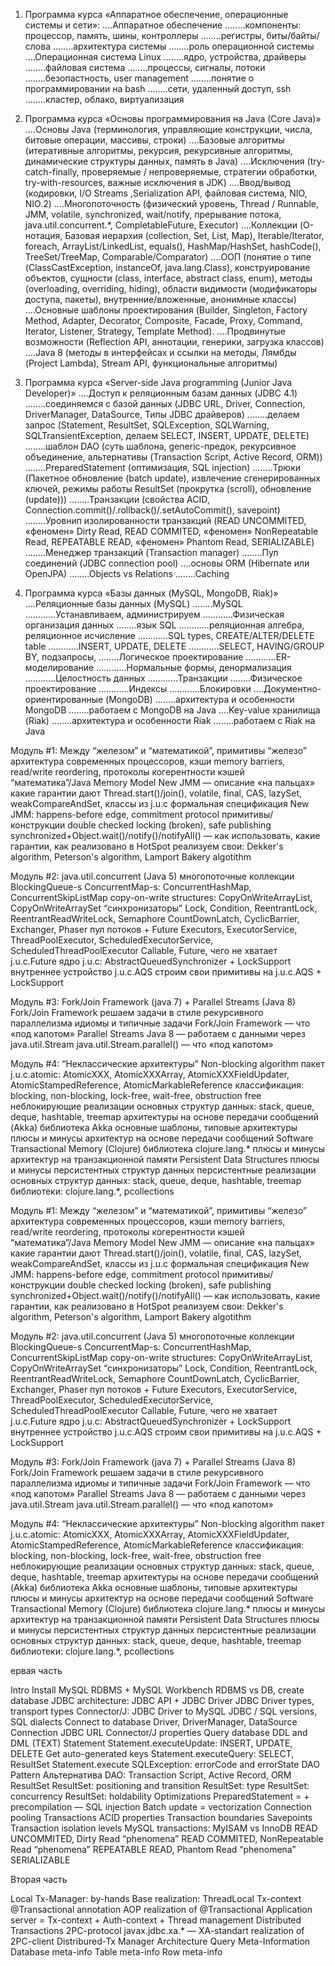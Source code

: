 1. Программа курса «Аппаратное обеспечение, операционные системы и сети»:
....Аппаратное обеспечение
........компоненты: процессор, память, шины, контроллеры
........регистры, биты/байты/слова
........архитектура системы
........роль операционной системы
....Операционная система Linux
........ядро, устройства, драйверы
........файловая система
........процессы, сигналы, потоки
........безопастность, user management
........понятие о программировании на bash
........сети, удаленный доступ, ssh
........кластер, облако, виртуализация

2. Программа курса «Основы программирования на Java (Core Java)»
....Основы Java (терминология, управляющие конструкции, числа, битовые операции, массивы, строки)
....Базовые алгоритмы (итеративные алгоритмы, рекурсия, рекурсивные алгоритмы, динамические структуры данных, память в Java)
....Исключения (try-catch-finally, проверяемые / непроверяемые, стратегии обработки, try-with-resources, важные исключения в JDK)
....Ввод/вывод (кодировки, I/O Streams ,Serialization API, файловая система, NIO, NIO.2)
....Многопоточность (физический уровень, Thread / Runnable, JMM, volatile, synchronized, wait/notify, прерывание потока, java.util.concurrent.*, CompletableFuture, Executor)
....Коллекции (O-нотация, Базовая иерархия (сollection, Set, List, Map), Iterable/Iterator, foreach, ArrayList/LinkedList, equals(), HashMap/HashSet, hashCode(), TreeSet/TreeMap, Comparable/Comparator)
....ООП (понятие о типе (ClassCastException, instanceOf, java.lang.Class), конструирование объектов, сущности (class, interface, abstract class, enum), методы (overloading, overriding, hiding), области видимости (модификаторы доступа, пакеты), внутренние/вложенные, анонимные классы)
....Основные шаблоны проектирования (Builder, Singleton, Factory Method, Adapter, Decorator, Composite, Facade, Proxy, Command, Iterator, Listener, Strategy, Template Method).
....Продвинутые возможности (Reflection API, аннотации, генерики, загрузка классов)
....Java 8 (методы в интерфейсах и ссылки на методы, Лямбды (Project Lambda), Stream API, функциональные алгоритмы)

3. Программа курса «Server-side Java programming (Junior Java Developer)»
....Доступ к реляционным базам данных (JDBC 4.1)
........соединяемся с базой данных (JDBC URL, Driver, Connection, DriverManager, DataSource, Типы JDBC драйверов)
........делаем запрос (Statement, ResultSet, SQLException, SQLWarning, SQLTransientException, делаем SELECT, INSERT, UPDATE, DELETE)
........шаблон DAO (cуть шаблона, generic-предок, рекурсивное объединение, альтернативы (Transaction Script, Active Record, ORM))
........PreparedStatement (оптимизация, SQL injection)
........Трюки (Пакетное обновление (batch update), извлечение сгенерированных ключей, режимы работы ResultSet (прокрутка (scroll), обновление (update)))
........Транзакции (свойства ACID, Connection.commit()/.rollback()/.setAutoCommit(), savepoint)
........Уровнип изолированности транзакций (READ UNCOMMITED, «феномен» Dirty Read, READ COMMITED, «феномен» NonRepeatable Read, REPEATABLE READ, «феномен» Phantom Read, SERIALIZABLE)
........Менеджер транзакций (Transaction manager)
........Пул соединений (JDBC connection pool)
....основы ORM (Hibernate или OpenJPA)
........Objects vs Relations
........Caching

4. Программа курса «Базы данных (MySQL, MongoDB, Riak)»
....Реляционные базы данных (MySQL)
........MySQL
............Устанавливаем, администрируем
............Физическая организация данных
........язык SQL
............реляционная алгебра, реляционное исчисление
............SQL types, CREATE/ALTER/DELETE table
............INSERT, UPDATE, DELETE
............SELECT, HAVING/GROUP BY, подзапросы,
........Логическое проектирование
............ER-моделирование
............Нормальные формы, денормализация
............Целостность данных
............Транзакции
........Физическое проектирование
............Индексы
............Блокировки
....Документно-ориентированные (MongoDB)
........архитектура и особенности MongoDB
........работаем с MongoDB на Java
....Key-value хранилища (Riak)
........архитектура и особенности Riak
........работаем с Riak на Java


Модуль #1: Между “железом” и “математикой”, примитивы
“железо”
архитектура современных процессоров, кэши
memory barriers, read/write reordering, протоколы когерентности кэшей
“математика”/Java Memory Model
New JMM — описание «на пальцах»
какие гарантии дают Thread.start()/join(), volatile, final, CAS, lazySet, weakCompareAndSet, классы из j.u.c
формальная спецификация New JMM: happens-before edge, commitment protocol
примитивы/конструкции
double checked locking (broken), safe publishing
synchronized+Object.wait()/notify()/notifyAll() — как использовать, какие гарантии, как реализовано в HotSpot
реализуем свои: Dekker's algorithm, Peterson's algorithm, Lamport Bakery algotithm

Модуль #2: java.util.concurrent (Java 5)
многопоточные коллекции
BlockingQueue-s
ConcurrentMap-s: ConcurrentHashMap, ConcurrentSkipListMap
copy-on-write structures: CopyOnWriteArrayList, CopyOnWriteArraySet
“синхронизаторы”
Lock, Condition, ReentrantLock, ReentrantReadWriteLock, Semaphore
CountDownLatch, CyclicBarrier, Exchanger, Phaser
пул потоков + Future
Executors, ExecutorService, ThreadPoolExecutor, ScheduledExecutorService, ScheduledThreadPoolExecutor
Callable, Future, чего не хватает j.u.c.Future
ядро j.u.c: AbstractQueuedSynchronizer + LockSupport
внутреннее устройство j.u.c.AQS
строим свои примитивы на j.u.c.AQS + LockSupport

Модуль #3: Fork/Join Framework (java 7) + Parallel Streams (Java 8)
Fork/Join Framework
решаем задачи в стиле рекурсивного параллелизма
идиомы и типичные задачи
Fork/Join Framework — что «под капотом»
Parallel Streams
Java 8 — работаем с данными через java.util.Stream
java.util.Stream.parallel() — что «под капотом»

Модуль #4: “Неклассические архитектуры”
Non-blocking algorithm
пакет j.u.c.atomic: AtomicXXX, AtomicXXXArray, AtomicXXXFieldUpdater, AtomicStampedReference, AtomicMarkableReference
классификация: blocking, non-blocking, lock-free, wait-free, obstruction free
неблокирующие реализации основных структур данных: stack, queue, deque, hashtable, treemap
архитектуры на основе передачи сообщений (Akka)
библиотека Akka
основные шаблоны, типовые архитектуры
плюсы и минусы архитектур на основе передачи сообщений
Software Transactional Memory (Clojure)
библиотека clojure.lang.*
плюсы и минусы архитектур на транзакционной памяти
Persistent Data Structures
плюсы и минусы персистентных структур данных
персистентные реализации основных структур данных: stack, queue, deque, hashtable, treemap
библиотеки: clojure.lang.*, pcollections

Модуль #1: Между “железом” и “математикой”, примитивы
“железо”
архитектура современных процессоров, кэши
memory barriers, read/write reordering, протоколы когерентности кэшей
“математика”/Java Memory Model
New JMM — описание «на пальцах»
какие гарантии дают Thread.start()/join(), volatile, final, CAS, lazySet, weakCompareAndSet, классы из j.u.c
формальная спецификация New JMM: happens-before edge, commitment protocol
примитивы/конструкции
double checked locking (broken), safe publishing
synchronized+Object.wait()/notify()/notifyAll() — как использовать, какие гарантии, как реализовано в HotSpot
реализуем свои: Dekker's algorithm, Peterson's algorithm, Lamport Bakery algotithm

Модуль #2: java.util.concurrent (Java 5)
многопоточные коллекции
BlockingQueue-s
ConcurrentMap-s: ConcurrentHashMap, ConcurrentSkipListMap
copy-on-write structures: CopyOnWriteArrayList, CopyOnWriteArraySet
“синхронизаторы”
Lock, Condition, ReentrantLock, ReentrantReadWriteLock, Semaphore
CountDownLatch, CyclicBarrier, Exchanger, Phaser
пул потоков + Future
Executors, ExecutorService, ThreadPoolExecutor, ScheduledExecutorService, ScheduledThreadPoolExecutor
Callable, Future, чего не хватает j.u.c.Future
ядро j.u.c: AbstractQueuedSynchronizer + LockSupport
внутреннее устройство j.u.c.AQS
строим свои примитивы на j.u.c.AQS + LockSupport

Модуль #3: Fork/Join Framework (java 7) + Parallel Streams (Java 8)
Fork/Join Framework
решаем задачи в стиле рекурсивного параллелизма
идиомы и типичные задачи
Fork/Join Framework — что «под капотом»
Parallel Streams
Java 8 — работаем с данными через java.util.Stream
java.util.Stream.parallel() — что «под капотом»

Модуль #4: “Неклассические архитектуры”
Non-blocking algorithm
пакет j.u.c.atomic: AtomicXXX, AtomicXXXArray, AtomicXXXFieldUpdater, AtomicStampedReference, AtomicMarkableReference
классификация: blocking, non-blocking, lock-free, wait-free, obstruction free
неблокирующие реализации основных структур данных: stack, queue, deque, hashtable, treemap
архитектуры на основе передачи сообщений (Akka)
библиотека Akka
основные шаблоны, типовые архитектуры
плюсы и минусы архитектур на основе передачи сообщений
Software Transactional Memory (Clojure)
библиотека clojure.lang.*
плюсы и минусы архитектур на транзакционной памяти
Persistent Data Structures
плюсы и минусы персистентных структур данных
персистентные реализации основных структур данных: stack, queue, deque, hashtable, treemap
библиотеки: clojure.lang.*, pcollections




ервая часть

Intro
Install MySQL RDBMS + MySQL Workbench
RDBMS vs DB, create database
JDBC architecture: JDBC API + JDBC Driver
JDBC Driver types, transport types
Connector/J: JDBC Driver to MySQL
JDBC / SQL versions, SQL dialects
Connect to database
Driver, DriverManager, DataSource
Connection
JDBC URL
Connector/J properties
Query database
DDL and DML (TEXT)
Statement
Statement.executeUpdate: INSERT, UPDATE, DELETE
Get auto-generated keys
Statement.executeQuery: SELECT, ResultSet
Statement.execute
SQLException: errorCode and errorState
DAO Pattern
Альтернатива DAO: Transaction Script, Active Record, ORM
ResultSet
ResultSet: positioning and transition
ResultSet: type
ResultSet: concurrency
ResultSet: holdability
Optimizations
PreparedStatement = + precompilation — SQL injection
Batch update = vectorization
Connection pooling
Transactions
ACID properties
Transaction boundaries
Savepoints
Transaction isolation levels
MySQL transactions: MyISAM vs InnoDB
READ UNCOMMITED, Dirty Read “phenomena”
READ COMMITED, NonRepeatable Read “phenomena”
REPEATABLE READ, Phantom Read “phenomena”
SERIALIZABLE


Вторая часть

Local Tx-Manager: by-hands
Base realization: ThreadLocal Tx-context
@Transactional annotation
AOP realization of @Transactional
Application server = Tx-context + Auth-context + Thread management
Distributed Transactions
2PC-protocol
javax.jdbc.xa.* — XA-standart realization of 2PC-client
Distribured-Tx Manager Architecture
Query Meta-Information
Database meta-info
Table meta-info
Row meta-info
